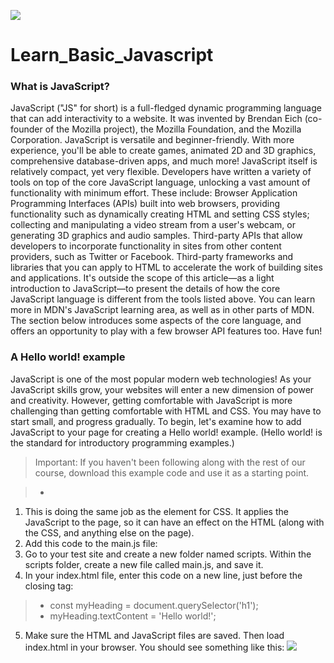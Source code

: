 ![](https://seeklogo.com/images/J/javascript-logo-E967E87D74-seeklogo.com.png)
# Learn_Basic_Javascript

### What is JavaScript?

JavaScript ("JS" for short) is a full-fledged dynamic programming language that can add interactivity to a website. It was invented by Brendan Eich (co-founder of the Mozilla project), the Mozilla Foundation, and the Mozilla Corporation.
JavaScript is versatile and beginner-friendly. With more experience, you'll be able to create games, animated 2D and 3D graphics, comprehensive database-driven apps, and much more!
JavaScript itself is relatively compact, yet very flexible. Developers have written a variety of tools on top of the core JavaScript language, unlocking a vast amount of functionality with minimum effort. These include:
Browser Application Programming Interfaces (APIs) built into web browsers, providing functionality such as dynamically creating HTML and setting CSS styles; collecting and manipulating a video stream from a user's webcam, or generating 3D graphics and audio samples.
Third-party APIs that allow developers to incorporate functionality in sites from other content providers, such as Twitter or Facebook.
Third-party frameworks and libraries that you can apply to HTML to accelerate the work of building sites and applications.
It's outside the scope of this article—as a light introduction to JavaScript—to present the details of how the core JavaScript language is different from the tools listed above. You can learn more in MDN's JavaScript learning area, as well as in other parts of MDN.
The section below introduces some aspects of the core language, and offers an opportunity to play with a few browser API features too. Have fun!

### A Hello world! example

JavaScript is one of the most popular modern web technologies! As your JavaScript skills grow, your websites will enter a new dimension of power and creativity.
However, getting comfortable with JavaScript is more challenging than getting comfortable with HTML and CSS. You may have to start small, and progress gradually. To begin, let's examine how to add JavaScript to your page for creating a Hello world! example. (Hello world! is the standard for introductory programming examples.)

> Important: If you haven't been following along with the rest of our course, download this example code and use it as a starting point.

> - <script src="scripts/main.js"></script>

1. This is doing the same job as the <link> element for CSS. It applies the JavaScript to the page, so it can have an effect on the HTML (along with the CSS, and anything else on the page).
2. Add this code to the main.js file: 
3. Go to your test site and create a new folder named scripts. Within the scripts folder, create a new file called main.js, and    save it.
4. In your index.html file, enter this code on a new line, just before the closing </body> tag: 
> - const myHeading = document.querySelector('h1');
> - myHeading.textContent = 'Hello world!';
5. Make sure the HTML and JavaScript files are saved. Then load index.html in your browser. You should see something like this:
![](https://media.prod.mdn.mozit.cloud/attachments/2014/11/21/9543/3561d5218e249d28b330b94346633ed8/hello-world.png)
